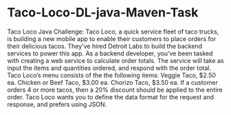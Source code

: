 # Taco-Loco-DL-java-Maven-Task
Taco Loco Java Challenge:  Taco Loco, a quick service fleet of taco trucks, is building a new mobile app to enable their customers to place orders for their delicious tacos. They’ve hired Detroit Labs to build the backend services to power this app. As a backend developer, you’ve been tasked with creating a web service to calculate order totals. The service will take as input the items and quantities ordered, and respond with the order total. Taco Loco’s menu consists of the the following items: Veggie Taco, $2.50 ea. Chicken or Beef Taco, $3.00 ea. Chorizo Taco, $3.50 ea. If a customer orders 4 or more tacos, then a 20% discount should be applied to the entire order. Taco Loco wants you to define the data format for the request and response, and prefers using JSON. 
